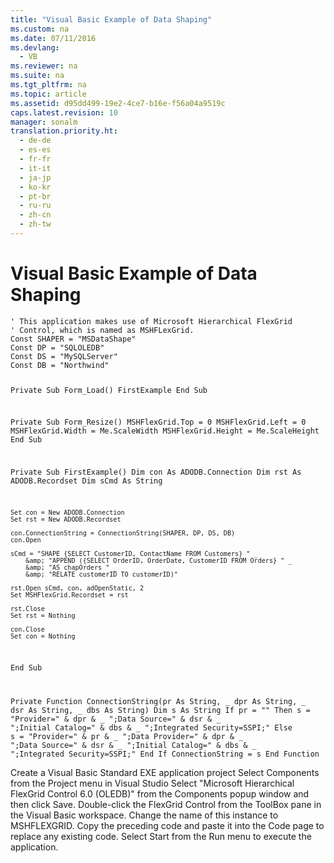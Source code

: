 ```yaml
---
title: "Visual Basic Example of Data Shaping"
ms.custom: na
ms.date: 07/11/2016
ms.devlang: 
  - VB
ms.reviewer: na
ms.suite: na
ms.tgt_pltfrm: na
ms.topic: article
ms.assetid: d95dd499-19e2-4ce7-b16e-f56a04a9519c
caps.latest.revision: 10
manager: sonalm
translation.priority.ht: 
  - de-de
  - es-es
  - fr-fr
  - it-it
  - ja-jp
  - ko-kr
  - pt-br
  - ru-ru
  - zh-cn
  - zh-tw
---
```

# Visual Basic Example of Data Shaping
<?xml version="1.0" encoding="utf-8"?>
<developerReferenceWithoutSyntaxDocument xmlns="http://ddue.schemas.microsoft.com/authoring/2003/5" xmlns:xlink="http://www.w3.org/1999/xlink" xmlns:xsi="http://www.w3.org/2001/XMLSchema-instance" xsi:schemaLocation="http://ddue.schemas.microsoft.com/authoring/2003/5 http://dduestorage.blob.core.windows.net/ddueschema/developer.xsd">
  <introduction>
    <code>' This application makes use of Microsoft Hierarchical FlexGrid
' Control, which is named as MSHFLexGrid.
Const SHAPER = "MSDataShape"
Const DP = "SQLOLEDB"
Const DS = "MySQLServer"
Const DB = "Northwind"

Private Sub Form_Load()
    FirstExample
End Sub

Private Sub Form_Resize()
    MSHFlexGrid.Top = 0
    MSHFlexGrid.Left = 0
    MSHFlexGrid.Width = Me.ScaleWidth
    MSHFlexGrid.Height = Me.ScaleHeight
End Sub

Private Sub FirstExample()
    Dim con As ADODB.Connection
    Dim rst As ADODB.Recordset
    Dim sCmd As String
    
    Set con = New ADODB.Connection
    Set rst = New ADODB.Recordset
    
    con.ConnectionString = ConnectionString(SHAPER, DP, DS, DB)
    con.Open
    
    sCmd = "SHAPE {SELECT CustomerID, ContactName FROM Customers} " _
        &amp; "APPEND ({SELECT OrderID, OrderDate, CustomerID FROM Orders} " _
        &amp; "AS chapOrders " _
        &amp; "RELATE customerID TO customerID)"

    rst.Open sCmd, con, adOpenStatic, 2
    Set MSHFlexGrid.Recordset = rst
    
    rst.Close
    Set rst = Nothing
    
    con.Close
    Set con = Nothing
    
End Sub

Private Function ConnectionString(pr As String, _
                                  dpr As String, _
                                  dsr As String, _
                                  dbs As String)
    Dim s As String
    If pr = "" Then
        s = "Provider=" &amp; dpr &amp; _
          ";Data Source=" &amp; dsr &amp; _
          ";Initial Catalog=" &amp; dbs &amp; _
          ";Integrated Security=SSPI;"
    Else
        s = "Provider=" &amp; pr &amp; _
          ";Data Provider=" &amp; dpr &amp; _
          ";Data Source=" &amp; dsr &amp; _
          ";Initial Catalog=" &amp; dbs &amp; _
          ";Integrated Security=SSPI;"
    End If
    ConnectionString = s
End Function
                                  </code>
  </introduction>
  <section>
    <content>
      <procedure>
        <title>Try It!</title>
        <steps class="ordered">
          <step>
            <content>
              <para>Create a Visual Basic Standard EXE application project</para>
            </content>
          </step>
          <step>
            <content>
              <para>Select <legacyBold>Components</legacyBold> from the <legacyBold>Project</legacyBold> menu in Visual Studio</para>
            </content>
          </step>
          <step>
            <content>
              <para>Select "Microsoft Hierarchical FlexGrid Control 6.0 (OLEDB)" from the <legacyBold>Components</legacyBold> popup window and then click <legacyBold>Save</legacyBold>.</para>
            </content>
          </step>
          <step>
            <content>
              <para>Double-click the FlexGrid Control from the ToolBox pane in the Visual Basic workspace. Change the name of this instance to MSHFLEXGRID.</para>
            </content>
          </step>
          <step>
            <content>
              <para>Copy the preceding code and paste it into the <legacyBold>Code</legacyBold> page to replace any existing code.</para>
            </content>
          </step>
          <step>
            <content>
              <para>Select <legacyBold>Start</legacyBold> from the <legacyBold>Run</legacyBold> menu to execute the application.</para>
            </content>
          </step>
        </steps>
      </procedure>
    </content>
  </section>
  <relatedTopics />
</developerReferenceWithoutSyntaxDocument>